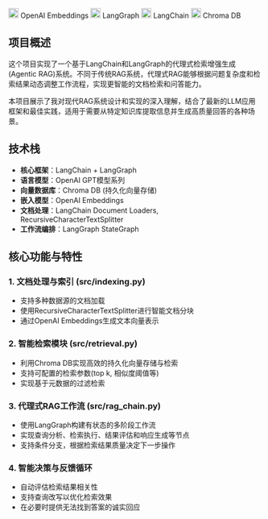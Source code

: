 <img src="https://upload.wikimedia.org/wikipedia/commons/4/4d/OpenAI_Logo.svg" width="20"> OpenAI Embeddings
<img src="https://www.langchain.com/images/langgraph.svg" width="20"> LangGraph
<img src="https://raw.githubusercontent.com/langchain-ai/langchain/master/docs/static/img/langchain_favicon.ico" width="20"> LangChain
<img src="https://www.trychroma.com/favicon.png" width="20"> Chroma DB

## 项目概述

这个项目实现了一个基于LangChain和LangGraph的代理式检索增强生成(Agentic RAG)系统。不同于传统RAG系统，代理式RAG能够根据问题复杂度和检索结果动态调整工作流程，实现更智能的文档检索和问答能力。

本项目展示了我对现代RAG系统设计和实现的深入理解，结合了最新的LLM应用框架和最佳实践，适用于需要从特定知识库提取信息并生成高质量回答的各种场景。

## 技术栈

- **核心框架**：LangChain + LangGraph
- **语言模型**：OpenAI GPT模型系列
- **向量数据库**：Chroma DB (持久化向量存储)
- **嵌入模型**：OpenAI Embeddings
- **文档处理**：LangChain Document Loaders, RecursiveCharacterTextSplitter
- **工作流编排**：LangGraph StateGraph

## 核心功能与特性

### 1. 文档处理与索引 (src/indexing.py)
- 支持多种数据源的文档加载
- 使用RecursiveCharacterTextSplitter进行智能文档分块
- 通过OpenAI Embeddings生成文本向量表示

### 2. 智能检索模块 (src/retrieval.py)
- 利用Chroma DB实现高效的持久化向量存储与检索
- 支持可配置的检索参数(top k, 相似度阈值等)
- 实现基于元数据的过滤检索

### 3. 代理式RAG工作流 (src/rag_chain.py)
- 使用LangGraph构建有状态的多阶段工作流
- 实现查询分析、检索执行、结果评估和响应生成等节点
- 支持条件分支，根据检索结果质量决定下一步操作

### 4. 智能决策与反馈循环
- 自动评估检索结果相关性
- 支持查询改写以优化检索效果
- 在必要时提供无法找到答案的诚实回应